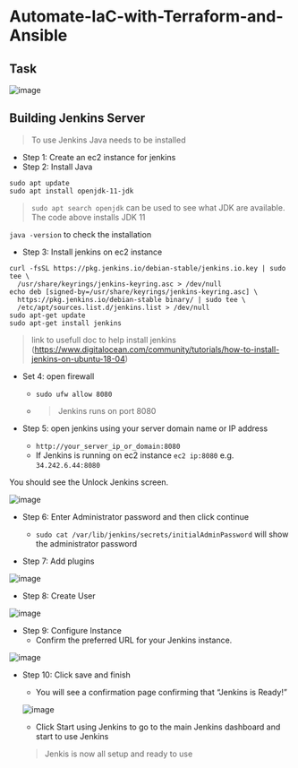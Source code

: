 # Automate-IaC-with-Terraform-and-Ansible

## Task

![image](https://user-images.githubusercontent.com/94615905/149131105-051a326b-8c3b-4d08-a65f-24d9ebb4d31a.png)

## Building Jenkins Server

> To use Jenkins Java needs to be installed
- Step 1: Create an ec2 instance for jenkins
- Step 2: Install Java

```
sudo apt update
sudo apt install openjdk-11-jdk
```
 > `sudo apt search openjdk` can be used to see what JDK are available. The code above installs JDK 11

`java -version` to check the installation 

- Step 3: Install jenkins on ec2 instance

```
curl -fsSL https://pkg.jenkins.io/debian-stable/jenkins.io.key | sudo tee \
  /usr/share/keyrings/jenkins-keyring.asc > /dev/null
echo deb [signed-by=/usr/share/keyrings/jenkins-keyring.asc] \
  https://pkg.jenkins.io/debian-stable binary/ | sudo tee \
  /etc/apt/sources.list.d/jenkins.list > /dev/null
sudo apt-get update
sudo apt-get install jenkins
```
> link to usefull doc to help install jenkins (https://www.digitalocean.com/community/tutorials/how-to-install-jenkins-on-ubuntu-18-04)

- Set 4: open firewall
  - `sudo ufw allow 8080` 
  - > Jenkins runs on port 8080

- Step 5: open jenkins using your server domain name or IP address
  - `http://your_server_ip_or_domain:8080`
  - If Jenkins is running on ec2 instance `ec2 ip:8080` e.g. `34.242.6.44:8080`

You should see the Unlock Jenkins screen.

![image](https://user-images.githubusercontent.com/94615905/146036477-bd748f36-e9c3-42f8-9810-83b7f9f74f05.png)

- Step 6: Enter Administrator password and then click continue
  - `sudo cat /var/lib/jenkins/secrets/initialAdminPassword` will show the administrator password

- Step 7: Add plugins

![image](https://user-images.githubusercontent.com/94615905/146038193-dbd2fe37-92c0-4a16-ba17-0741d5280342.png)

- Step 8: Create User

![image](https://user-images.githubusercontent.com/94615905/146038704-cfa65f48-4b2a-4a3a-9a8c-44b34b045524.png)

- Step 9: Configure Instance
  - Confirm the preferred URL for your Jenkins instance.

![image](https://user-images.githubusercontent.com/94615905/146039168-22366502-1411-4ddd-a3a4-58949891e3af.png)

- Step 10: Click save and finish
  - You will see a confirmation page confirming that “Jenkins is Ready!”
  
  ![image](https://user-images.githubusercontent.com/94615905/146039410-b5737986-5110-430e-b012-c2000d6c20f2.png)
  
  - Click Start using Jenkins to go to the main Jenkins dashboard and start to use Jenkins
  
  > Jenkis is now all setup and ready to use
